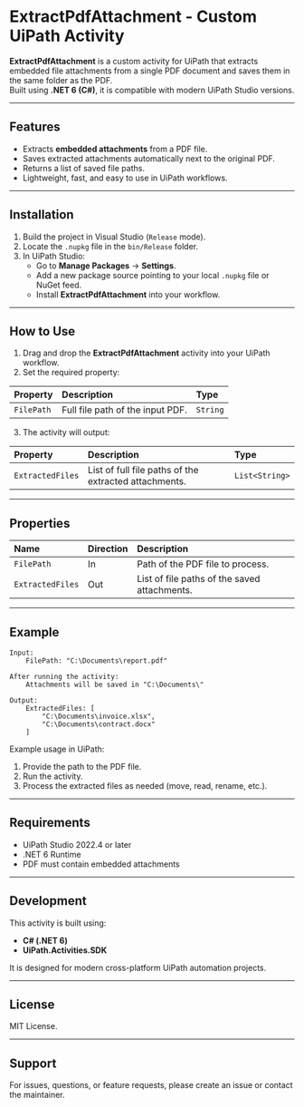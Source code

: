 # ExtractPdfAttachment - Custom UiPath Activity

**ExtractPdfAttachment** is a custom activity for UiPath that extracts embedded file attachments from a single PDF document and saves them in the same folder as the PDF.  
Built using **.NET 6 (C#)**, it is compatible with modern UiPath Studio versions.

---

## Features
- Extracts **embedded attachments** from a PDF file.
- Saves extracted attachments automatically next to the original PDF.
- Returns a list of saved file paths.
- Lightweight, fast, and easy to use in UiPath workflows.

---

## Installation

1. Build the project in Visual Studio (`Release` mode).
2. Locate the `.nupkg` file in the `bin/Release` folder.
3. In UiPath Studio:
   - Go to **Manage Packages** → **Settings**.
   - Add a new package source pointing to your local `.nupkg` file or NuGet feed.
   - Install **ExtractPdfAttachment** into your workflow.

---

## How to Use

1. Drag and drop the **ExtractPdfAttachment** activity into your UiPath workflow.
2. Set the required property:

| Property | Description | Type |
| :--- | :--- | :--- |
| `FilePath` | Full file path of the input PDF. | `String` |

3. The activity will output:

| Property | Description | Type |
| :--- | :--- | :--- |
| `ExtractedFiles` | List of full file paths of the extracted attachments. | `List<String>` |

---

## Properties

| Name | Direction | Description |
| :--- | :--- | :--- |
| `FilePath` | In | Path of the PDF file to process. |
| `ExtractedFiles` | Out | List of file paths of the saved attachments. |

---

## Example

```plaintext
Input:
    FilePath: "C:\Documents\report.pdf"

After running the activity:
    Attachments will be saved in "C:\Documents\"
    
Output:
    ExtractedFiles: [
        "C:\Documents\invoice.xlsx",
        "C:\Documents\contract.docx"
    ]
```

Example usage in UiPath:

1. Provide the path to the PDF file.
2. Run the activity.
3. Process the extracted files as needed (move, read, rename, etc.).

---

## Requirements

- UiPath Studio 2022.4 or later
- .NET 6 Runtime
- PDF must contain embedded attachments

---

## Development

This activity is built using:
- **C# (.NET 6)**
- **UiPath.Activities.SDK**

It is designed for modern cross-platform UiPath automation projects.

---

## License

MIT License.

---

## Support

For issues, questions, or feature requests, please create an issue or contact the maintainer.

